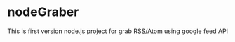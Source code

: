 nodeGraber
==========

This is first version node.js project for grab RSS/Atom using google feed API
